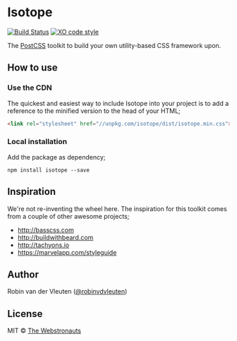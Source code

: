 # Isotope

[![Build Status](https://travis-ci.org/webstronauts/isotope.svg?branch=master)](https://travis-ci.org/webstronauts/isotope)
[![XO code style](https://img.shields.io/badge/code_style-XO-5ed9c7.svg)](https://github.com/sindresorhus/xo)

The [PostCSS](http://postcss.org/) toolkit to build your own utility-based CSS framework upon.

## How to use

### Use the CDN

The quickest and easiest way to include Isotope into your project is to add a
reference to the minified version to the head of your HTML;

```html
<link rel="stylesheet" href="//unpkg.com/isotope/dist/isotope.min.css">
```

### Local installation

Add the package as dependency;

```
npm install isotope --save
```

## Inspiration

We're not re-inventing the wheel here. The inspiration for this toolkit comes
from a couple of other awesome projects;

- http://basscss.com
- http://buildwithbeard.com
- http://tachyons.io
- https://marvelapp.com/styleguide

## Author

Robin van der Vleuten ([@robinvdvleuten](https://twitter.com/robinvdvleuten))

## License

MIT © [The Webstronauts](https://www.webstronauts.co)
